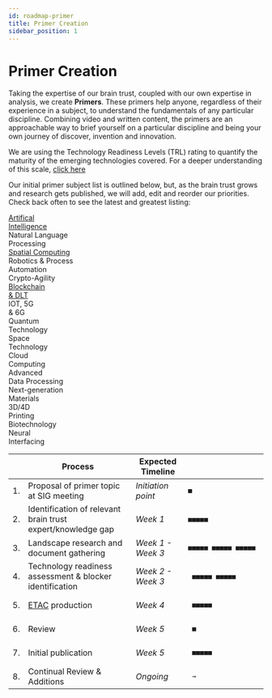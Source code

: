 ```yaml
---
id: roadmap-primer
title: Primer Creation
sidebar_position: 1
---
```


# Primer Creation

Taking the expertise of our brain trust, coupled with our own expertise in analysis, we create **Primers**. These primers help anyone, regardless of their experience in a subject, to understand the fundamentals of any particular discipline. Combining video and written content, the primers are an approachable way to brief yourself on a particular discipline and being your own journey of discover, invention and innovation.

We are using the Technology Readiness Levels (TRL) rating to quantify the maturity of the emerging technologies covered. For a deeper understanding of this scale, <a href="https://zenith.finos.org/docs/roadmap/roadmap-trl">click here</a>

Our initial primer subject list is outlined below, but, as the brain trust grows and research gets published, we will add, edit and reorder our priorities. Check back often to see the latest and greatest listing:

<div class="container padding">
<div class="row">
<div class="text--center col col--15 ">
<a href="/docs/primers/artificial-intelligence">Artifical<br/>Intelligence</a> 
</div>
<div class="text--center col col--15 ">
Natural Language<br/>Processing
</div>
<div class="text--center col col--15 ">
<a href="/docs/primers/spatial-computing">Spatial Computing</a>
</div>
<div class="text--center col col--15 ">
Robotics &amp; Process<br/>Automation
</div>
<div class="text--center col col--15 ">
Crypto-Agility
</div>
</div>
<div class="row">
<div class="text--center col col--15 ">
<a href="/docs/primers/blockchain-and-dlt">Blockchain<br/>&amp; DLT</a>
</div>
<div class="text--center col col--15 ">
IOT, 5G<br/>&amp; 6G
</div>
<div class="text--center col col--15 ">
Quantum<br/>Technology
</div>
<div class="text--center col col--15 ">
Space<br/>Technology
</div>
<div class="text--center col col--15 ">
Cloud<br/>Computing
</div>
</div>
<div class="row">
<div class="text--center col col--15 ">
Advanced<br/>Data Processing
</div>
<div class="text--center col col--15 ">
Next-generation<br/>Materials
</div>
<div class="text--center col col--15 ">
3D/4D<br/>Printing
</div>
<div class="text--center col col--15 ">
Biotechnology
</div>
<div class="text--center col col--15 ">
Neural<br/>Interfacing
</div>
</div>
</div>

|  | Process | Expected Timeline |   |
|--|---------|-------------------|---|
|1.| Proposal of primer topic at SIG meeting | _Initiation point_ | <pre>■                                             </pre> |
|2.| Identification of relevant brain trust expert/knowledge gap | _Week 1_ | <pre>■■■■■                                        </pre> |
|3.| Landscape research and document gathering | _Week 1 - Week 3_ | <pre>■■■■■ ■■■■■ ■■■■■                        </pre> |
|4.| Technology readiness assessment & blocker identification | _Week 2 - Week 3_ | <pre>      ■■■■■ ■■■■■                        </pre> |
|5.| [ETAC](https://github.com/wso2/ETAC) production | _Week 4_ | <pre>                   ■■■■■               </pre> |
|6.| Review | _Week 5_ | <pre>                         ■            </pre> |
|7.| Initial publication | _Week 5_ | <pre>                         ■■■■■      </pre> |
|8.| Continual Review &amp; Additions | _Ongoing_ | <pre>                               →     </pre> |
